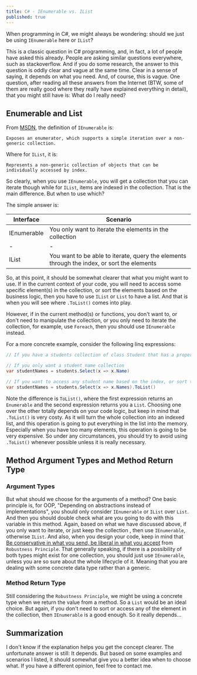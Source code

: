 ```yaml
---
title: C# - IEnumerable vs. IList
published: true
---
```


When programming in C#, we might always be wondering: should we just be using `IEnumerable` here or
`IList`?

This is a classic question in C# programming, and, in fact, a lot of people have asked this already.
People are asking similar questions everywhere, such as stackoverflow. And if you do some research,
the answer to this question is oddly clear and vague at the same time. Clear in a sense of saying, it depends
on what you need. And, of course, this is vague. One question, after reading all these answers from
the Internet (BTW, some of them are really good where they really have explained everything in detail),
that you might still have is: What do I really need?


## Enumerable and List

From [MSDN](https://docs.microsoft.com/en-us/), the definition of `IEnumerable` is:

```
Exposes an enumerator, which supports a simple iteration over a non-generic collection.
```

Where for `IList`, it is:

```
Represents a non-generic collection of objects that can be individually accessed by index.
```

So clearly, when you use `IEnumerable`, you will get a collection that you can iterate though while
for `IList`, items are indexed in the collection. That is the main difference. But when to use which?

The simple answer is:

| Interface   | Scenario                                                                                                    |
| -           | -                                                                                                           |
| IEnumerable | You only want to iterate the elements in the collection                                                     |
| -           | -                                                                                                           |
| IList       | You want to be able to iterate, query the elements through the index, or sort the elements                  |

So, at this point, it should be somewhat clearer that what you might want to use. If in the current
context of your code, you will need to access some specific element(s) in the collection, or sort
the elements based on the business logic, then you have to use `IList` or `List` to have a list.
And that is when you will see where `.ToList()` comes into play.

However, if in the current method(s) or functions, you don't want to, or don't need to manipulate
the collection, or you only need to iterate the collection, for example, use `Foreach`, then you should
use `IEnumerable` instead.

For a more concrete example, consider the following linq expressions:

```csharp
// If you have a students collection of class Student that has a property Name

// If you only want a student name collection
var studentNames = students.Select(x => x.Name)

// If you want to access any student name based on the index, or sort the names
var studentNames = students.Select(x => x.Names).ToList()
```

Note the difference is `ToList()`, where the first expression returns an `Enumerable` and the second
expression returns you a `List`. Choosing one over the other totally depends on your code logic, but
keep in mind that `.ToList()` is very costy. As it will turn the whole collection into an indexed
list, and this operation is going to put everything in the list into the memory.
Especially when you have too many elements, this operation is going to be very expensive. So
under any circumstances, you should try to avoid using `.ToList()` whenever possible unless it is really
necessary.

## Method Argument Types and Method Return Type

### Argument Types

But what should we choose for the arguments of a method? One basic principle is, for OOP, "Depending
on abstractions instead of implementations", you should only consider `IEnumerable` or `IList` over
`List`. And then you should double check what are you going to do with this variable in this method.
Again, based on what we have discussed above, if you only want to iterate, or just keep the collection
, then use `IEnumerable`, otherwise `IList`. And also, when you design your code, keep in mind that
[Be conservative in what you send, be liberal in what you accept](https://en.wikipedia.org/wiki/Robustness_principle)
from `Robustness Principle`. That generally speaking, if there is a possibility of both types might
exist for one collection, you should just use `IEnumerable`, unless you are so sure about the whole
lifecycle of it. Meaning that you are dealing with some concrete data type rather than a generic.

### Method Return Type

Still considering the `Robustness Principle`, we might be using a concrete type when we return the
value from a method. So a `List` would be an ideal choice. But again, if you don't need to sort or
access any of the element in the collection, then `IEnumerable` is a good enough. So it really depends...

## Summarization

I don't know if the explanation helps you get the concept clearer. The unfortunate answer is still:
It depends. But based on some examples and scenarios I listed, it should somewhat give you a better
idea when to choose what. If you have a different opinion, feel free to contact me.
